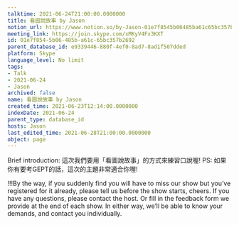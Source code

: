 ```yaml
---
talktime: 2021-06-24T21:00:00.0000000
title: 看圖說故事 by Jason
notion_url: https://www.notion.so/by-Jason-01e7f8545b06485ba61c65bc357b2692
meeting_link: https://join.skype.com/xMKyV4Fx3KXT
id: 01e7f854-5b06-485b-a61c-65bc357b2692
parent_database_id: e9339446-880f-4ef0-8ad7-8ad1f507dded
platform: Skype
language_level: No limit
tags:
- Talk
- 2021-06-24
- Jason
archived: false
name: 看圖說故事 by Jason
created_time: 2021-06-23T12:14:00.0000000
indexDate: 2021-06-24
parent_type: database_id
hosts: Jason
last_edited_time: 2021-06-28T21:00:00.0000000
object: page
---
```




Brief introduction: 這次我們要用「看圖說故事」的方式來練習口說喔!
PS: 如果你有要考GEPT的話，這次的主題非常適合你喔!

!!!By the way, if you suddenly find you will have to miss our show but you’ve registered for it already, please tell us before the show starts, cheers.
If you have any questions, please contact the host. Or fill in the feedback form we provide at the end of each show. In either way, we’ll be able to know your demands, and contact you individually.



